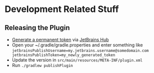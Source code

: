 Development Related Stuff
==========================

Releasing the Plugin
--------------------

* [Generate a permanent token](https://www.jetbrains.com/help/hub/Manage-Permanent-Tokens.html) via [JetBrains Hub](https://hub.jetbrains.com)
* Open your ~/.gradle/gradle.properties and enter something like \
`
jetbrainsPublishUsername=my.jetbrains.username@somedomain.com
jetbrainsPublishToken=my_newly_generated_token
`
* Update the version in `src/main/resources/META-INF/plugin.xml`
* Run `./gradlew publishPlugin`
